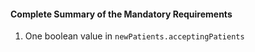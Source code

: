 #### Complete Summary of the Mandatory Requirements

1.  One boolean value in `newPatients.acceptingPatients`
